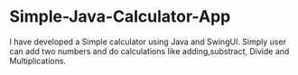 # Simple-Java-Calculator-App
I have developed a Simple calculator using Java and SwingUI. Simply user can add two numbers and do calculations like adding,substract, Divide and Multiplications.

